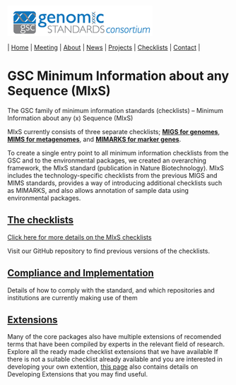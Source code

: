 [![Genomic Standards Consortium](/images/cropped-full_gsc_logo_sml.png)](https://gensc.org/)

| [Home](http://gensc.org) | [Meeting](/pages/meetings.md) | [About](/pages/about.md) | [News](/pages/news.md) | [Projects](/pages/projects.md) | [Checklists](/pages/checklists.md) | [Contact](/pages/contact.md) | 
 

# GSC Minimum Information about any Sequence (MIxS)

The GSC family of minimum information standards (checklists) – Minimum Information about any (x) Sequence (MIxS)

MIxS currently consists of three separate checklists; **[MIGS for genomes](https://pubmed.ncbi.nlm.nih.gov/18464787 "MIGS/MIMS")**, **[MIMS for metagenomes](https://pubmed.ncbi.nlm.nih.gov/18479204/ "MIGS/MIMS")**, and [**MIMARKS for marker genes**](https://pubmed.ncbi.nlm.nih.gov/21552244/).

To create a single entry point to all minimum information checklists from the GSC and to the environmental packages, we created an overarching framework, the MIxS standard (publication in Nature Biotechnology). MIxS includes the technology-specific checklists from the previous MIGS and MIMS standards, provides a way of introducing additional checklists such as MIMARKS, and also allows annotation of sample data using environmental packages.

## [The checklists](/pages/standards/mixs.md)
[Click here for more details on the MIxS checklists](/pages/standards/mixs.md)

Visit our GitHub repository to find previous versions of the checklists.

## [Compliance and Implementation](/pages/standards/compliance.md)
Details of how to comply with the standard, and which repositories and institutions are currently making use of them

## [Extensions](/pages/standards/mixs-ext-and-profiles.md)
Many of the core packages also have multiple extensions of recomended terms that have been compiled by experts in the relevant field of research. Explore all the ready made checklist extensions that we have available
If there is not a suitable checklist already available and you are interested in developing your own extention, [this page](/pages/standards/mixs-ext-and-profiles.md) also contains details on Developing Extensions that you may find useful.


